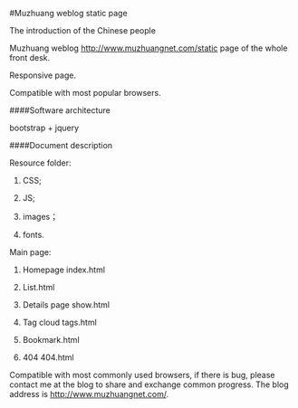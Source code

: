#Muzhuang weblog static page


The introduction of the Chinese people

Muzhuang weblog http://www.muzhuangnet.com/static page of the whole front desk.

Responsive page.

Compatible with most popular browsers.


####Software architecture

bootstrap + jquery


####Document description


Resource folder:

1. CSS;

2. JS;

3. images；

4. fonts.


Main page:

1. Homepage index.html

2. List.html

3. Details page show.html

4. Tag cloud tags.html

5. Bookmark.html

6. 404 404.html


Compatible with most commonly used browsers, if there is bug, please contact me at the blog to share and exchange common progress. The blog address is http://www.muzhuangnet.com/.